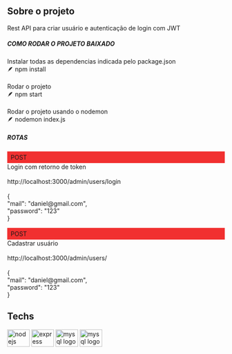 <h2 align="left">Sobre o projeto</h2>

<p align="left">Rest API para criar usuário e autenticação de login com JWT</p>

<h5 align="left">COMO RODAR O PROJETO BAIXADO</h5>

<p align="left">Instalar todas as dependencias indicada pelo package.json<br>🪶 npm install<br><br>Rodar o projeto<br>🪶 npm start<br><br>Rodar o projeto usando o nodemon <br>🪶 nodemon index.js</p>

<h5 align="left">ROTAS</h5>

<p align="left"><span style="display: block; padding: 5px 8px; background-color: #F13030">POST</span>  Login com retorno de token<br><br>http://localhost:3000/admin/users/login<br><br>{<br>    "mail": "daniel@gmail.com",<br>    "password": "123"<br>}</p>

<p align="left"><span style="display: block; padding: 5px 8px; background-color: #F13030">POST</span> Cadastrar usuário<br><br>http://localhost:3000/admin/users/<br><br>{<br>    "mail": "daniel@gmail.com",<br>    "password": "123"<br>}</p>

<h2 align="left">Techs</h2>

<div align="left">
  <img src="https://cdn.jsdelivr.net/gh/devicons/devicon/icons/nodejs/nodejs-original.svg" height="40" width="52" alt="nodejs logo"  />
  <img src="https://cdn.jsdelivr.net/gh/devicons/devicon/icons/express/express-original.svg" height="40" width="52" alt="express logo"  />
  <img src="https://cdn.jsdelivr.net/gh/devicons/devicon/icons/mysql/mysql-original-wordmark.svg" height="40" width="52" alt="mysql logo"  />
  <img src="https://jwt.io/img/logo.svg" height="40" width="52" alt="mysql logo"  />
</div>
